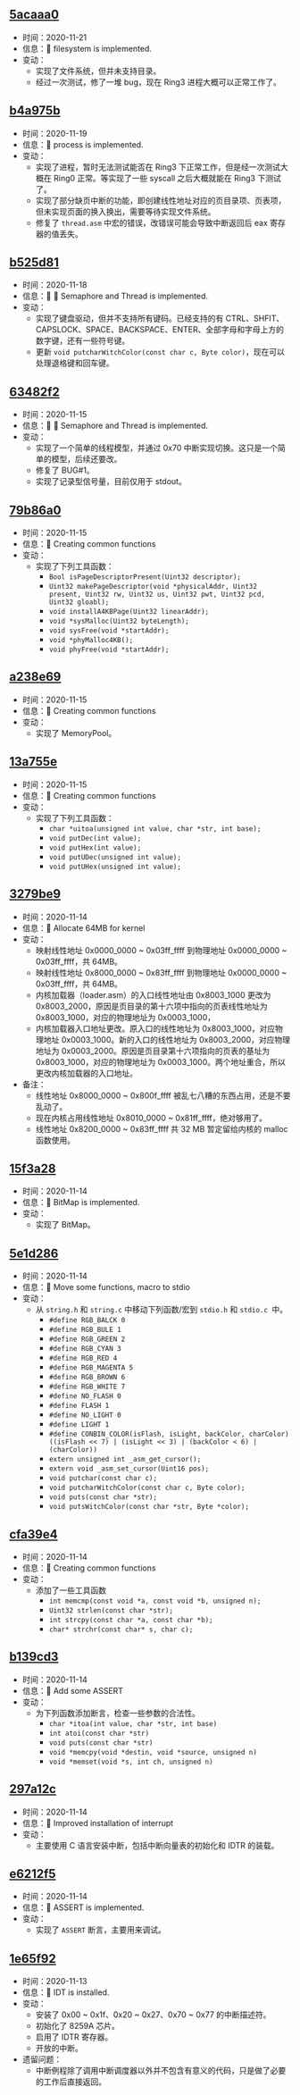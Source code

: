 ## [5acaaa0](https://github.com/ADD-SP/MiniOS/commit/5acaaa0fc2f3d147f808a967ebbd1c5fe6fee2b7)

* 时间：2020-11-21
* 信息：:triangular_flag_on_post: filesystem is implemented.
* 变动：
    * 实现了文件系统，但并未支持目录。
    * 经过一次测试，修了一堆 bug，现在 Ring3 进程大概可以正常工作了。


## [b4a975b](https://github.com/ADD-SP/MiniOS/commit/b4a975b844a02d391fdb17437a2ef42cc1474a8f)

* 时间：2020-11-19
* 信息：:triangular_flag_on_post: process is implemented.
* 变动：
    * 实现了进程，暂时无法测试能否在 Ring3 下正常工作，但是经一次测试大概在 Ring0 正常。等实现了一些 syscall 之后大概就能在 Ring3 下测试了。
    * 实现了部分缺页中断的功能，即创建线性地址对应的页目录项、页表项，但未实现页面的换入换出，需要等待实现文件系统。
    * 修复了 `thread.asm` 中宏的错误，改错误可能会导致中断返回后 eax 寄存器的值丢失。


## [b525d81](https://github.com/ADD-SP/MiniOS/commit/b525d8162332c0b117fbcb52beaefa445a12bf34)

* 时间：2020-11-18
* 信息：:triangular_flag_on_post: :triangular_flag_on_post: Semaphore and Thread is implemented.
* 变动：
    * 实现了键盘驱动，但并不支持所有键码。已经支持的有 CTRL、SHFIT、CAPSLOCK、SPACE、BACKSPACE、ENTER、全部字母和字母上方的数字键，还有一些符号键。
    * 更新 `void putcharWitchColor(const char c, Byte color)`，现在可以处理退格键和回车键。

## [63482f2](https://github.com/ADD-SP/MiniOS/commit/63482f21748e62849cb79c0b3003526d10a017b0)

* 时间：2020-11-15
* 信息：:triangular_flag_on_post: :triangular_flag_on_post: Semaphore and Thread is implemented.
* 变动：
    * 实现了一个简单的线程模型，并通过 0x70 中断实现切换。这只是一个简单的模型，后续还要改。
    * 修复了 BUG#1。
    * 实现了记录型信号量，目前仅用于 stdout。


## [79b86a0](https://github.com/ADD-SP/MiniOS/commit/79b86a05fe065e86e454c91884db5194fadf0a2b)

* 时间：2020-11-15
* 信息：:triangular_flag_on_post: Creating common functions
* 变动：
    * 实现了下列工具函数：
        * `Bool isPageDescriptorPresent(Uint32 descriptor);`
        * `Uint32 makePageDescriptor(void *physicalAddr, Uint32 present, Uint32 rw, Uint32 us, Uint32 pwt, Uint32 pcd, Uint32 gloabl);`
        * `void installA4KBPage(Uint32 linearAddr);`
        * `void *sysMalloc(Uint32 byteLength);`
        * `void sysFree(void *startAddr);`
        * `void *phyMalloc4KB();`
        * `void phyFree(void *startAddr);`

## [a238e69](https://github.com/ADD-SP/MiniOS/commit/a238e69f607df718abde5a3760b77f511e00ebbd)

* 时间：2020-11-15
* 信息：:triangular_flag_on_post: Creating common functions
* 变动：
    * 实现了 MemoryPool。

## [13a755e](https://github.com/ADD-SP/MiniOS/commit/13a755ea56e62fd38d322328c0b559876ff67690)

* 时间：2020-11-15
* 信息：:triangular_flag_on_post: Creating common functions
* 变动：
    * 实现了下列工具函数：
        * `char *uitoa(unsigned int value, char *str, int base);`
        * `void putDec(int value);`
        * `void putHex(int value);`
        * `void putUDec(unsigned int value);`
        * `void putUHex(unsigned int value);`


## [3279be9](https://github.com/ADD-SP/MiniOS/commit/3279be984483efb8a88e56bc31c65aadb16858ae)

* 时间：2020-11-14
* 信息：:triangular_flag_on_post: Allocate 64MB for kernel
* 变动：
    * 映射线性地址 0x0000_0000 ~ 0x03ff_ffff 到物理地址 0x0000_0000 ~ 0x03ff_ffff，共 64MB。
    * 映射线性地址 0x8000_0000 ~ 0x83ff_ffff 到物理地址 0x0000_0000 ~ 0x03ff_ffff，共 64MB。
    * 内核加载器（loader.asm）的入口线性地址由 0x8003_1000 更改为 0x8003_2000，原因是页目录的第十六项中指向的页表线性地址为 0x8003_1000，对应的物理地址为 0x0003_1000，
    * 内核加载器入口地址更改。原入口的线性地址为 0x8003_1000，对应物理地址 0x0003_1000。新的入口的线性地址为 0x8003_2000，对应物理地址为 0x0003_2000。原因是页目录第十六项指向的页表的基址为 0x8003_1000，对应的物理地址为 0x0003_1000。两个地址重合，所以更改内核加载器的入口地址。
* 备注：
    * 线性地址 0x8000_0000 ~ 0x800f_ffff 被乱七八糟的东西占用，还是不要乱动了。
    * 现在内核占用线性地址 0x8010_0000 ~ 0x81ff_ffff，绝对够用了。
    * 线性地址 0x8200_0000 ~ 0x83ff_ffff 共 32 MB 暂定留给内核的 malloc 函数使用。


## [15f3a28](https://github.com/ADD-SP/MiniOS/commit/15f3a28836fee64884018b9f0a392bdae0b2e634)

* 时间：2020-11-14
* 信息：:triangular_flag_on_post: BitMap is implemented.
* 变动：
    * 实现了 BitMap。

## [5e1d286](https://github.com/ADD-SP/MiniOS/commit/5e1d286bcef4f27b77985e3b67626825cbc75894)

* 时间：2020-11-14
* 信息：:truck: Move some functions, macro to stdio
* 变动：
    * 从 `string.h` 和 `string.c` 中移动下列函数/宏到 `stdio.h` 和 `stdio.c `中。
        * `#define RGB_BALCK 0`
        * `#define RGB_BULE 1`
        * `#define RGB_GREEN 2`
        * `#define RGB_CYAN 3`
        * `#define RGB_RED 4`
        * `#define RGB_MAGENTA 5`
        * `#define RGB_BROWN 6`
        * `#define RGB_WHITE 7`
        * `#define NO_FLASH 0`
        * `#define FLASH 1`
        * `#define NO_LIGHT 0`
        * `#define LIGHT 1`
        * `#define CONBIN_COLOR(isFlash, isLight, backColor, charColor) ((isFlash << 7) | (isLight << 3) | (backColor < 6) | (charColor))`
        * `extern unsigned int _asm_get_cursor();`
        * `extern void _asm_set_cursor(Uint16 pos);`
        * `void putchar(const char c);`
        * `void putcharWitchColor(const char c, Byte color);`
        * `void puts(const char *str);`
        * `void putsWitchColor(const char *str, Byte *color);`

## [cfa39e4](https://github.com/ADD-SP/MiniOS/commit/cfa39e4b3e7f7c03cdcf53edf72164231202ed96)

* 时间：2020-11-14
* 信息：:triangular_flag_on_post: Creating common functions
* 变动：
    * 添加了一些工具函数
        * `int memcmp(const void *a, const void *b, unsigned n);`
        * `Uint32 strlen(const char *str);`
        * `int strcpy(const char *a, const char *b);`
        * `char* strchr(const char* s, char c);`

## [b139cd3](https://github.com/ADD-SP/MiniOS/commit/b139cd39847203e54482ac53c5fcc85e81fd98cf)

* 时间：2020-11-14
* 信息：:triangular_flag_on_post: Add some ASSERT
* 变动：
    * 为下列函数添加断言，检查一些参数的合法性。
        * `char *itoa(int value, char *str, int base)`
        * `int atoi(const char *str)`
        * `void puts(const char *str)`
        * `void *memcpy(void *destin, void *source, unsigned n)`
        * `void *memset(void *s, int ch, unsigned n)`

## [297a12c](https://github.com/ADD-SP/MiniOS/commit/297a12c1f96ba6a8e834691309cff6f0687b487b)

* 时间：2020-11-14
* 信息：:triangular_flag_on_post: Improved installation of interrupt
* 变动：
    * 主要使用 C 语言安装中断，包括中断向量表的初始化和 IDTR 的装载。

## [e6212f5](https://github.com/ADD-SP/MiniOS/commit/e6212f5aedcaf1c0c9411a1b4141bd44585dc16c)

* 时间：2020-11-14
* 信息：:triangular_flag_on_post: ASSERT is implemented.
* 变动：
    * 实现了 `ASSERT` 断言，主要用来调试。



## [1e65f92](https://github.com/ADD-SP/MiniOS/commit/1e65f9244b1e11d915aed745c6373d90dd079500)

* 时间：2020-11-13
* 信息：:triangular_flag_on_post: IDT is installed.
* 变动：
    * 安装了 0x00 ~ 0x1f、0x20 ~ 0x27、0x70 ~ 0x77 的中断描述符。
    * 初始化了 8259A 芯片。
    * 启用了 IDTR 寄存器。
    * 开放的中断。
* 遗留问题：
    * 中断例程除了调用中断调度器以外并不包含有意义的代码，只是做了必要的工作后直接返回。